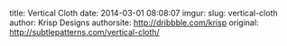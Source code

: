 title: Vertical Cloth
date: 2014-03-01 08:08:07
imgur: 
slug: vertical-cloth
author: Krisp Designs
authorsite: http://dribbble.com/krisp
original: http://subtlepatterns.com/vertical-cloth/
